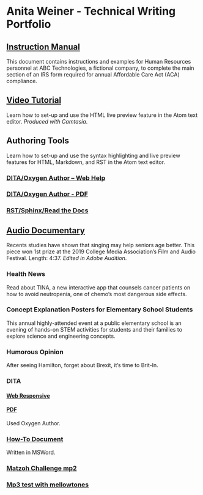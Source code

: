 # Anita Weiner - Technical Writing Portfolio
## [Instruction Manual](AnitaWeiner_ACADocument.pdf)
This document contains instructions and examples for Human Resources personnel at ABC Technologies, a fictional company, to complete the main section of an IRS form required for annual Affordable Care Act (ACA) compliance. 
## [Video Tutorial](Anita_HW_Camtasia3.mp4)
Learn how to set-up and use the HTML live preview feature in the Atom text editor. *Produced with Camtasia*. 
## Authoring Tools
Learn how to set-up and use the syntax highlighting and live preview features for HTML, Markdown, and RST in the Atom text editor.  
### [DITA/Oxygen Author – Web Help](Anita_DITA_HW/Anita_Revised/out/webhelp-responsive/index.html)
### [DITA/Oxygen Author - PDF](Anita_DITA_HW/Anita_Revised/out/pdf-css-html5/PDF.pdf)
### [RST/Sphinx/Read the Docs](https://atom-preview.readthedocs.io/en/latest/)
## [Audio Documentary](mellowtones.mp3)
Recents studies have shown that singing may help seniors age better. This piece won 1st prize at the 2019 College Media Association’s Film and Audio Festival.  Length: 4:37. *Edited in Adobe Audition*.
### Health News
Read about TINA, a new interactive app that counsels cancer patients on how to avoid neutropenia, one of chemo’s most dangerous side effects.
### Concept Explanation Posters for Elementary School Students
This annual highly-attended event at a public elementary school is an evening of hands-on STEM activities for students and their families to explore science and engineering concepts. 
### Humorous Opinion
After seeing Hamilton, forget about Brexit, it’s time to Brit-In.

### DITA
#### [Web Responsive](Anita_DITA_HW/Anita_Revised/out/webhelp-responsive/index.html)
#### [PDF](Anita_DITA_HW/Anita_Revised/out/pdf-css-html5/PDF.pdf)
Used Oxygen Author.
### [How-To Document](AnitaWeiner_ACADocument.pdf)
Written in MSWord.
### [Matzoh Challenge mp2](Matzoh_Challenge_Clean_AnitaWeiner.mp2)

### [Mp3 test with mellowtones](mellowtones.mp3)
